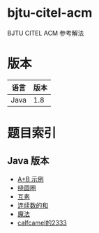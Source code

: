 # bjtu-citel-acm
BJTU CITEL ACM 参考解法

# 版本

| 语言 | 版本 |
|---|---|
| Java | 1.8 |


# 题目索引
## Java 版本
- [A+B 示例](https://github.com/bjtu-acm/bjtu-citel-acm/blob/master/java/src/cn/interhorse/Q001/Main.java)
- [绕圆圈](https://github.com/bjtu-acm/bjtu-citel-acm/blob/master/java/src/cn/interhorse/Q002/Main.java)
- [互素](https://github.com/bjtu-acm/bjtu-citel-acm/blob/master/java/src/cn/interhorse/Q003/Main.java)
- [连续数的和](https://github.com/bjtu-acm/bjtu-citel-acm/blob/master/java/src/cn/interhorse/Q004/Main.java)
- [魔法](https://github.com/bjtu-acm/bjtu-citel-acm/blob/master/java/src/cn/interhorse/Q005/Main.java)
- [calfcamel的2333](https://github.com/bjtu-acm/bjtu-citel-acm/blob/master/java/src/cn/interhorse/Q006/Main.java)